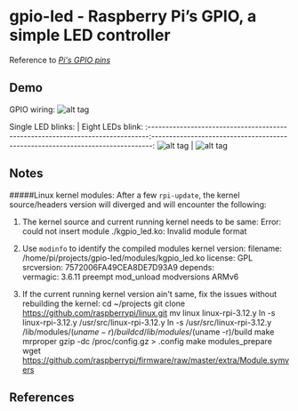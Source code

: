 gpio-led - Raspberry Pi’s GPIO, a simple LED controller
=======================================================
Reference to <cite>[Pi's GPIO pins][1]</cite>


Demo
----
GPIO wiring:
![alt tag](https://raw.github.com/tzyluen/gpio-led/master/img/gpio-led-1.jpeg)

Single LED blinks:                                                             | Eight LEDs blink:
:------------------------------------------------------------------------------:------------------------------------------------------------------------------:
![alt tag](https://raw.github.com/tzyluen/gpio-led/master/img/gpio-led-1.jpeg) | ![alt tag](https://raw.github.com/tzyluen/gpio-led/master/img/gpio-led-2.jpeg)


Notes
-----
#####Linux kernel modules:
After a few `rpi-update`, the kernel source/headers version will diverged and will encounter the following:

1. The kernel source and current running kernel needs to be same:
    Error: could not insert module ./kgpio_led.ko: Invalid module format

2. Use `modinfo` to identify the compiled modules kernel version:
    filename:       /home/pi/projects/gpio-led/modules/kgpio_led.ko
    license:        GPL
    srcversion:     7572006FA49CEA8DE7D93A9
    depends:        
    vermagic:       3.6.11 preempt mod_unload modversions ARMv6 

3. If the current running kernel version ain't same, fix the issues without rebuilding the kernel:
    cd ~/projects
    git clone https://github.com/raspberrypi/linux.git
    mv linux linux-rpi-3.12.y
    ln -s linux-rpi-3.12.y /usr/src/linux-rpi-3.12.y
    ln -s /usr/src/linux-rpi-3.12.y /lib/modules/$(uname -r)/build
    cd /lib/modules/$(uname -r)/build
    make mrproper
    gzip -dc /proc/config.gz > .config
    make modules_prepare
    wget https://github.com/raspberrypi/firmware/raw/master/extra/Module.symvers


References
----------
[1]:http://pi4j.com/images/p1header.png
